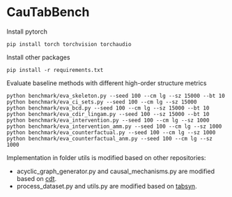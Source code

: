 # CauTabBench
Install pytorch

`pip install torch torchvision torchaudio`

Install other packages

`pip install -r requirements.txt`

Evaluate baseline methods with different high-order structure metrics

`python benchmark/eva_skeleton.py --seed 100 --cm lg --sz 15000 --bt 10`  
`python benchmark/eva_ci_sets.py --seed 100 --cm lg --sz 15000 `  
`python benchmark/eva_bcd.py --seed 100 --cm lg --sz 15000 --bt 10`  
`python benchmark/eva_cdir_lingam.py --seed 100 --sz 15000 --bt 10`  
`python benchmark/eva_intervention.py --seed 100 --cm lg --sz 1000`  
`python benchmark/eva_intervention_amm.py --seed 100 --cm lg --sz 1000`  
`python benchmark/eva_counterfactual.py --seed 100 --cm lg --sz 1000`  
`python benchmark/eva_counterfactual_anm.py --seed 100 --cm lg --sz 1000`  

Implementation in folder utils is modified based on other repositories:
* acyclic_graph_generator.py and causal_mechanisms.py are modified based on [cdt](https://github.com/FenTechSolutions/CausalDiscoveryToolbox).  
* process_dataset.py and utils.py are modified based on [tabsyn](https://github.com/amazon-science/tabsyn).  

